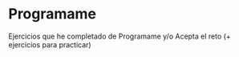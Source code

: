 # Programame
Ejercicios que he completado de Programame y/o Acepta el reto (+ ejercicios para practicar)
